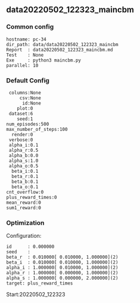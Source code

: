 ## data20220502_122323_maincbm
### Common config
```
hostname: pc-34
dir_path: data/data20220502_122323_maincbm
Report  : data20220502_122323_maincbm.md
Test    : None
Exe     : python3 maincbm.py 
parallel: 10
```
### Default Config
```
 columns:None
     csv:None
      id:None
    plot:0
 dataset:6
    seed:1
num_episodes:500
max_number_of_steps:100
  render:0
 verbose:0
 alpha_i:0.1
 alpha_r:0.5
 alpha_b:0.0
 alpha_s:1.0
 alpha_o:0.5
  beta_i:0.1
  beta_r:0.1
  beta_b:0.1
  beta_o:0.1
cnt_overflow:0
plus_reward_times:0
mean_reward:0
sum1_reward:0
```
### Optimization 
Configuration:  
```
id      : 0.000000
seed    :
beta_r  : 0.010000[ 0.010000, 1.000000](2)
beta_i  : 0.010000[ 0.010000, 1.000000](2)
alpha_i : 1.000000[ 0.010000, 1.000000](2)
alpha_r : 1.000000[ 0.000000, 1.000000](2)
alpha_s : 1.000000[ 0.000000, 2.000000](2)
target: plus_reward_times 
```
Start:20220502_122323  
